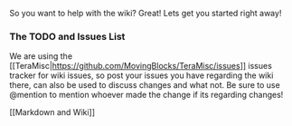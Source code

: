 So you want to help with the wiki? Great! Lets get you started right away!

### The TODO and Issues List
We are using the [[TeraMisc|https://github.com/MovingBlocks/TeraMisc/issues]] issues tracker for wiki issues, so post your issues you have regarding the wiki there, can also be used to discuss changes and what not. Be sure to use @mention to mention whoever made the change if its regarding changes!



[[Markdown and Wiki]]